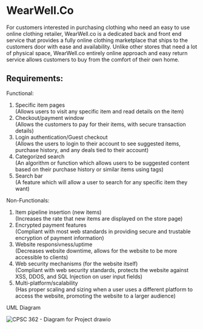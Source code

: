 # WearWell.Co


For customers interested in purchasing clothing who need an easy to use online clothing retailer, WearWell.co is a dedicated back and front end service that provides a fully online clothing marketplace that ships to the customers door with ease and availability. Unlike other stores that need a lot of physical space, WearWell.co entirely online approach and easy return service allows customers to buy from the comfort of their own home.




## Requirements:

Functional: 
1. Specific item pages<br>
   (Allows users to visit any specific item and read details on the item)
2. Checkout/payment window<br>
   (Allows the customers to pay for their items, with secure transaction details)  
3. Login authentication/Guest checkout<br>
   (Allows the users to login to their account to see suggested items, purchase history, and any deals tied to their account)
4. Categorized search<br>
   (An algorithm or function which allows users to be suggested content based on their purchase history or similar items using tags)
5. Search bar<br>
   (A feature which will allow a user to search for any specific item they want)  

Non-Functionals:
1. Item pipeline insertion (new items)<br>
   (Increases the rate that new items are displayed on the store page)
2. Encrypted payment features<br>
   (Compliant with most web standards in providing secure and trustable encryption of payment information)
3. Website responsivness/uptime<br>
   (Decreases website downtime, allows for the website to be more accessible to clients)
4. Web security mechanisms (for the website itself)<br>
   (Compliant with web security standards, protects the website against XSS, DDOS, and SQL Injection on user input fields)
5. Multi-platform/scalability<br>
   (Has proper scaling and sizing when a user uses a different platform to access the website, promoting the website to a larger audience)


UML Diagram

![CPSC 362 - Diagram for Project drawio](https://github.com/user-attachments/assets/2c10ab8b-8eff-412b-91ad-6cd4281b04f6)
